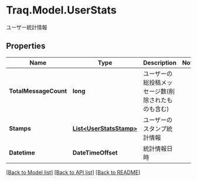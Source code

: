 # Traq.Model.UserStats
ユーザー統計情報

## Properties

Name | Type | Description | Notes
------------ | ------------- | ------------- | -------------
**TotalMessageCount** | **long** | ユーザーの総投稿メッセージ数(削除されたものも含む) | 
**Stamps** | [**List&lt;UserStatsStamp&gt;**](UserStatsStamp.md) | ユーザーのスタンプ統計情報 | 
**Datetime** | **DateTimeOffset** | 統計情報日時 | 

[[Back to Model list]](../../README.md#documentation-for-models) [[Back to API list]](../../README.md#documentation-for-api-endpoints) [[Back to README]](../../README.md)

